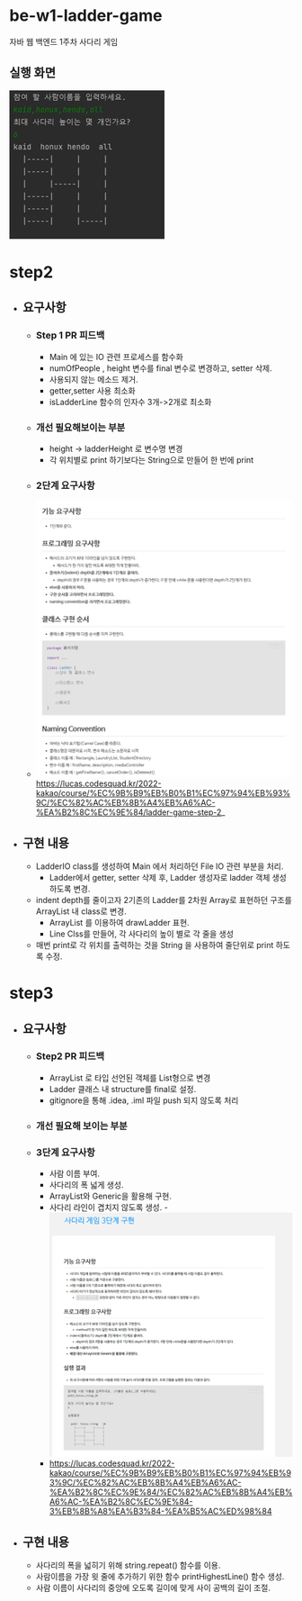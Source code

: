 # be-w1-ladder-game

자바 웹 백엔드 1주차 사다리 게임

## 실행 화면
![img_2.png](img_2.png)

# step2
- ## 요구사항  
  - ### Step 1 PR 피드백
    - Main 에 있는 IO 관련 프로세스를 함수화
    - numOfPeople , height 변수를 final 변수로 변경하고, setter 삭제.
    - 사용되지 않는 메소드 제거.
    - getter,setter 사용 최소화
    - isLadderLine 함수의 인자수 3개->2개로 최소화
  - ### 개선 필요해보이는 부분
    - height -> ladderHeight 로 변수명 변경
    - 각 위치별로 print 하기보다는 String으로 만들어 한 번에 print
  - ### 2단계 요구사항
  - ![img.png](img.png)
    https://lucas.codesquad.kr/2022-kakao/course/%EC%9B%B9%EB%B0%B1%EC%97%94%EB%93%9C/%EC%82%AC%EB%8B%A4%EB%A6%AC-%EA%B2%8C%EC%9E%84/ladder-game-step-2_

- ## 구현 내용 
  - LadderIO class를 생성하여 Main 에서 처리하던 File IO 관련 부분을 처리.
    - Ladder에서 getter, setter 삭제 후, Ladder 생성자로 ladder 객체 생성하도록 변경.
  - indent depth를 줄이고자 2기존의 Ladder를 2차원 Array로 표현하던 구조를 ArrayList 내 class로 변경.
    - ArrayList<Line> 를 이용하여 drawLadder 표현.
    - Line Clss를 만들어, 각 사다리의 높이 별로 각 줄을 생성
  - 매번 print로 각 위치를 출력하는 것을 String 을 사용하여 줄단위로 print 하도록 수정. 
# step3
- ## 요구사항
  - ### Step2 PR 피드백
    - ArrayList 로 타입 선언된 객체를 List형으로 변경
    - Ladder 클래스 내 structure를 final로 설정.
    - gitignore을 통해 .idea, .iml 파일 push 되지 않도록 처리
  - ### 개선 필요해 보이는 부분
  - ### 3단계 요구사항
    - 사람 이름 부여.
    - 사다리의 폭 넓게 생성.
    - ArrayList와 Generic을 활용해 구현.
    - 사다리 라인이 겹치지 않도록 생성.
    -![img_1.png](img_1.png) 
    - https://lucas.codesquad.kr/2022-kakao/course/%EC%9B%B9%EB%B0%B1%EC%97%94%EB%93%9C/%EC%82%AC%EB%8B%A4%EB%A6%AC-%EA%B2%8C%EC%9E%84/%EC%82%AC%EB%8B%A4%EB%A6%AC-%EA%B2%8C%EC%9E%84-3%EB%8B%A8%EA%B3%84-%EA%B5%AC%ED%98%84
- ## 구현 내용
  - 사다리의 폭을 넓히기 위해 string.repeat() 함수를 이용.
  - 사람이름을 가장 윗 줄에 추가하기 위한 함수 printHighestLine() 함수 생성.
  - 사람 이름이 사다리의 중앙에 오도록 길이에 맞게 사이 공백의 길이 조절.
